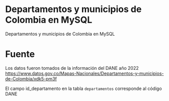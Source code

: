 # Departamentos y municipios de Colombia en MySQL
Departamentos y municipios de Colombia en MySQL

# Fuente
Los datos fueron tomados de la información del DANE año 2022
https://www.datos.gov.co/Mapas-Nacionales/Departamentos-y-municipios-de-Colombia/xdk5-pm3f

El campo id_departamento en la tabla `departamentos` corresponde al código DANE
